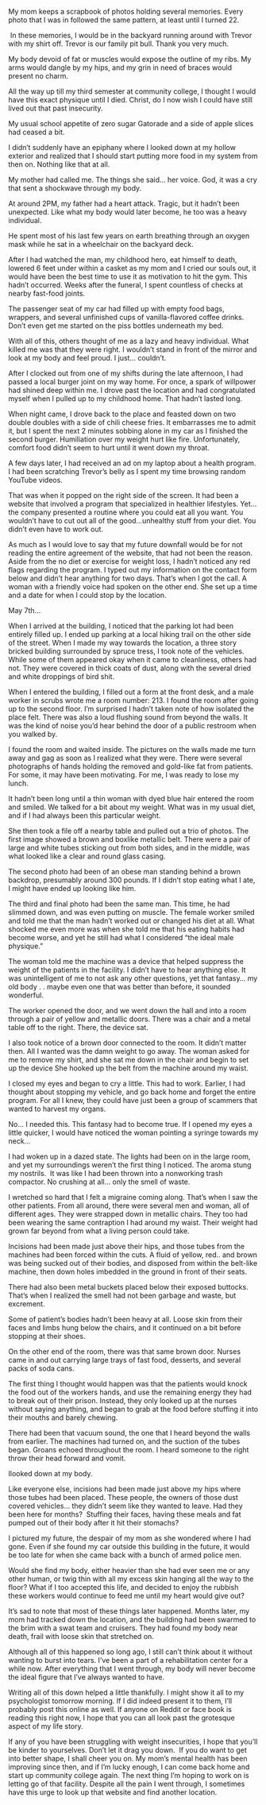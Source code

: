My mom keeps a scrapbook of photos holding several memories. Every photo that I was in followed the same pattern, at least until I turned 22.

 In these memories, I would be in the backyard running around with Trevor with my shirt off. Trevor is our family pit bull. Thank you very much.

My body devoid of fat or muscles would expose the outline of my ribs. My arms would dangle by my hips, and my grin in need of braces would present no charm.

All the way up till my third semester at community college, I thought I would have this exact physique until I died. Christ, do I now wish I could have still lived out that past insecurity.

My usual school appetite of zero sugar Gatorade and a side of apple slices had ceased a bit.

I didn’t suddenly have an epiphany where I looked down at my hollow exterior and realized that I should start putting more food in my system from then on. Nothing like that at all.

My mother had called me. The things she said… her voice. God, it was a cry that sent a shockwave through my body.

At around 2PM, my father had a heart attack. Tragic, but it hadn’t been unexpected. Like what my body would later become, he too was a heavy individual.

He spent most of his last few years on earth breathing through an oxygen mask while he sat in a wheelchair on the backyard deck.  

After I had watched the man, my childhood hero, eat himself to death, lowered 6 feet under within a casket as my mom and I cried our souls out, it would have been the best time to use it as motivation to hit the gym. This hadn’t occurred. Weeks after the funeral, I spent countless of checks at nearby fast-food joints.

The passenger seat of my car had filled up with empty food bags, wrappers, and several unfinished cups of vanilla-flavored coffee drinks. Don’t even get me started on the piss bottles underneath my bed.

With all of this, others thought of me as a lazy and heavy individual. What killed me was that they were right. I wouldn’t  stand in front of the mirror and look at my body and feel proud. I just… couldn’t.

After I clocked out from one of my shifts during the late afternoon, I had passed a local burger joint on my way home. For once, a spark of willpower had shined deep within me. I drove past the location and had congratulated myself when I pulled up to my childhood home. That hadn’t lasted long.

When night came, I drove back to the place and feasted down on two double doubles with a side of chili cheese fries. It embarrasses me to admit it, but I spent the next 2 minutes sobbing alone in my car as I finished the second burger. Humiliation over my weight hurt like fire. Unfortunately, comfort food didn’t seem to hurt until it went down my throat.

A few days later, I had received an ad on my laptop about a health program. I had been scratching Trevor’s belly as I spent my time browsing random YouTube videos.

That was when it popped on the right side of the screen. It had been a website that involved a program that specialized in healthier lifestyles. Yet… the company presented a routine where you could eat all you want. You wouldn’t have to cut out all of the good…unhealthy stuff from your diet. You didn’t even have to work out.

As much as I would love to say that my future downfall would be for not reading the entire agreement of the website, that had not been the reason. Aside from the no diet or exercise for weight loss, I hadn’t noticed any red flags regarding the program. I typed out my information on the contact form below and didn’t hear anything for two days. That’s when I got the call. A woman with a friendly voice had spoken on the other end. She set up a time and a date for when I could stop by the location.

May 7th…

When I arrived at the building, I noticed that the parking lot had been entirely filled up. I ended up parking at a local hiking trail on the other side of the street. When I made my way towards the location, a three story bricked building surrounded by spruce tress, I took note of the vehicles. While some of them appeared okay when it came to cleanliness, others had not. They were covered in thick coats of dust, along with the several dried and white droppings of bird shit.

When I entered the building, I filled out a form at the front desk, and a male worker in scrubs wrote me a room number: 213. I found the room after going up to the second floor. I’m surprised I hadn’t taken note of how isolated the place felt. There was also a loud flushing sound from beyond the walls. It was the kind of noise you’d hear behind the door of a public restroom when you walked by.

I found the room and waited inside. The pictures on the walls made me turn away and gag as soon as I realized what they were. There were several photographs of hands holding the removed and gold-like fat from patients. For some, it may have been motivating. For me, I was ready to lose my lunch. 

It hadn’t been long until a thin woman with dyed blue hair entered the room and smiled. We talked for a bit about my weight. What was in my usual diet, and if I had always been this particular weight. 

She then took a file off a nearby table and pulled out a trio of photos. The first image showed a brown and boxlike metallic belt. There were a pair of large and white tubes sticking out from both sides, and in the middle, was what looked like a clear and round glass casing.

The second photo had been of an obese man standing behind a brown backdrop, presumably around 300 pounds. If I didn’t stop eating what I ate, I might have ended up looking like him. 

The third and final photo had been the same man. This time, he had slimmed down, and was even putting on muscle. The female worker smiled and told me that the man hadn’t worked out or changed his diet at all. What shocked me even more was when she told me that his eating habits had become worse, and yet he still had what I considered “the ideal male physique.” 

The woman told me the machine was a device that helped suppress the weight of the patients in the facility. I didn’t have to hear anything else. It was unintelligent of me to not ask any other questions, yet that fantasy… my old body . . maybe even one that was better than before, it sounded wonderful.

The worker opened the door, and we went down the hall and into a room through a pair of yellow and metallic doors. There was a chair and a metal table off to the right. There, the device sat.

 I also took notice of a brown door connected to the room. It didn’t matter then. All I wanted was the damn weight to go away. The woman asked for me to remove my shirt, and she sat me down in the chair and begin to set up the device She hooked up the belt from the machine around my waist. 

I closed my eyes and began to cry a little. This had to work. Earlier, I had thought about stopping my vehicle, and go back home and forget the entire program. For all I knew, they could have just been a group of scammers that wanted to harvest my organs. 

No… I needed this. This fantasy had to become true. If I opened my eyes a little quicker, I would have noticed the woman pointing a syringe towards my neck…

I had woken up in a dazed state. The lights had been on in the large room, and yet my surroundings weren’t the first thing I noticed. The aroma stung my nostrils.  It was like I had been thrown into a nonworking trash compactor. No crushing at all… only the smell of waste.

I wretched so hard that I felt a migraine coming along. That’s when I saw the other patients. From all around, there were several men and woman, all of different ages. They were strapped down in metallic chairs. They too had been wearing the same contraption I had around my waist. Their weight had grown far beyond from what a living person could take.

Incisions had been made just above their hips, and those tubes from the machines had been forced within the cuts. A fluid of yellow, red.. and brown was being sucked out of their bodies, and disposed from within the belt-like machine, then down holes imbedded in the ground in front of their seats.

There had also been metal buckets placed below their exposed buttocks. That’s when I realized the smell had not been garbage and waste, but excrement.

Some of patient’s bodies hadn’t been heavy at all. Loose skin from their faces and limbs hung below the chairs, and it continued on a bit before stopping at their shoes. 

On the other end of the room, there was that same brown door. Nurses came in and out carrying large trays of fast food, desserts, and several packs of soda cans.

The first thing I thought would happen was that the patients would knock the food out of the workers hands, and use the remaining energy they had to break out of their prison. Instead, they only looked up at the nurses without saying anything, and began to grab at the food before stuffing it into their mouths and barely chewing.

There had been that vacuum sound, the one that I heard beyond the walls from earlier. The machines had turned on, and the suction of the tubes began. Groans echoed throughout the room. I heard someone to the right throw their head forward and vomit. 

Ilooked down at my body. 

Like everyone else, incisions had been made just above my hips where those tubes had been placed. These people, the owners of those dust covered vehicles… they didn’t seem like they wanted to leave. Had they been here for months?  Stuffing their faces, having these meals and fat pumped out of their body after it hit their stomachs?  

I pictured my future, the despair of my mom as she wondered where I had gone. Even if she found my car outside this building in the future, it would be too late for when she came back with a bunch of armed police men. 

Would she find my body, either heavier than she had ever seen me or any other human, or twig thin with all my excess skin hanging all the way to the floor? What if I too accepted this life, and decided to enjoy the rubbish these workers would continue to feed me until my heart would give out? 

It’s sad to note that most of these things later happened. Months later, my mom had tracked down the location, and the building had been swarmed to the brim with a swat team and cruisers. They had found my body near death, frail with loose skin that stretched on. 

Although all of this happened so long ago, I still can’t think about it without wanting to burst into tears. I’ve been a part of a rehabilitation center for a while now. After everything that I went through, my body will never become the ideal figure that I’ve always wanted to have. 

Writing all of this down helped a little thankfully. I might show it all to my psychologist tomorrow morning. If I did indeed present it to them, I’ll probably post this online as well. If anyone on Reddit or face book is reading this right now, I hope that you can all look past the grotesque aspect of my life story. 

If any of you have been struggling with weight insecurities, I hope that you’ll be kinder to yourselves. Don’t let it drag you down.  If you do want to get into better shape, I shall cheer you on. My mom’s mental health has been improving since then, and if I’m lucky enough, I can come back home and start up community college again. The next thing I’m hoping to work on is letting go of that facility. Despite all the pain I went through, I sometimes have this urge to look up that website and find another location.